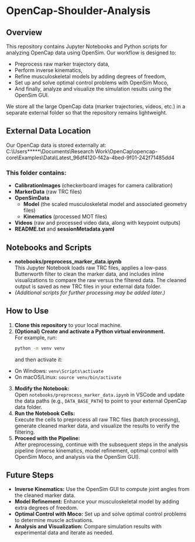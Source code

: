 # OpenCap-Shoulder-Analysis

## Overview
This repository contains Jupyter Notebooks and Python scripts for analyzing OpenCap data using OpenSim. Our workflow is designed to:
- Preprocess raw marker trajectory data,
- Perform inverse kinematics,
- Refine musculoskeletal models by adding degrees of freedom,
- Set up and solve optimal control problems with OpenSim Moco,
- And finally, analyze and visualize the simulation results using the OpenSim GUI.

We store all the large OpenCap data (marker trajectories, videos, etc.) in a separate external folder so that the repository remains lightweight.

## External Data Location
Our OpenCap data is stored externally at: C:\Users*****\Documents\Research Work\OpenCap\opencap-core\Examples\Data\Latest_96df4120-f42a-4bed-9f01-242f71485dd4

### This folder contains:
- **CalibrationImages** (checkerboard images for camera calibration)
- **MarkerData** (raw TRC files)
- **OpenSimData**
  - **Model** (the scaled musculoskeletal model and associated geometry files)
  - **Kinematics** (processed MOT files)
- **Videos** (raw and processed video data, along with keypoint outputs)
- **README.txt** and **sessionMetadata.yaml**

## Notebooks and Scripts
- **notebooks/preprocess_marker_data.ipynb**  
  This Jupyter Notebook loads raw TRC files, applies a low-pass Butterworth filter to clean the marker data, and includes inline visualizations to compare the raw versus the filtered data. The cleaned output is saved as new TRC files in your external data folder.
- *(Additional scripts for further processing may be added later.)*

## How to Use
1. **Clone this repository** to your local machine.
2. **(Optional) Create and activate a Python virtual environment.**  
   For example, run:
   ```bash
   python -m venv venv
   ```
   and then activate it:
- On Windows: `venv\Scripts\activate`
- On macOS/Linux: `source venv/bin/activate`
3. **Modify the Notebook:**  
Open `notebooks/preprocess_marker_data.ipynb` in VSCode and update the data paths (e.g., `DATA_BASE_PATH`) to point to your external OpenCap data folder.
4. **Run the Notebook Cells:**  
Execute the cells to preprocess all raw TRC files (batch processing), generate cleaned marker data, and visualize the results to verify the filtering.
5. **Proceed with the Pipeline:**  
After preprocessing, continue with the subsequent steps in the analysis pipeline (inverse kinematics, model refinement, optimal control with OpenSim Moco, and analysis via the OpenSim GUI).

## Future Steps
- **Inverse Kinematics:** Use the OpenSim GUI to compute joint angles from the cleaned marker data.
- **Model Refinement:** Enhance your musculoskeletal model by adding extra degrees of freedom.
- **Optimal Control with Moco:** Set up and solve optimal control problems to determine muscle activations.
- **Analysis and Visualization:** Compare simulation results with experimental data and iterate as needed.



